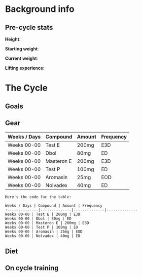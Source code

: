 # Background info
## Pre-cycle stats

**Height**:  

**Starting weight**: 

**Current weight**: 

**Lifting experience**: 

# The Cycle
## Goals

## Gear

Weeks / Days | Compound | Amount | Frequency
:--------------|--------------|--------------|--------------      
Weeks 00-00 | Test E | 200mg | E3D
Weeks 00-00 | Dbol | 80mg | ED
Weeks 00-00 | Masteron E | 200mg | E3D
Weeks 00-00 | Test P | 100mg | ED
Weeks 00-00 | Aromasin | 25mg | EOD
Weeks 00-00 | Nolvadex | 40mg | ED

    Here's the code for the table:
    
    Weeks / Days | Compound | Amount | Frequency
    :--------------|--------------|--------------|--------------      
    Weeks 00-00 | Test E | 200mg | E3D
    Weeks 00-00 | Dbol | 80mg | ED
    Weeks 00-00 | Masteron E | 200mg | E3D
    Weeks 00-00 | Test P | 100mg | ED
    Weeks 00-00 | Aromasin | 25mg | EOD
    Weeks 00-00 | Nolvadex | 40mg | ED

## Diet

## On cycle training